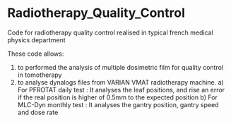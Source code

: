 # Radiotherapy_Quality_Control
Code for radiotherapy quality control realised in typical french medical physics department

These code allows:
1) to performed the analysis of multiple dosimetric film for quality control in tomotherapy
2) to analyse dynalogs files from VARIAN VMAT radiotherapy machine. 
  a) For PFROTAT daily test : It analyses the leaf positions, and rise an error if the real position is higher of 0.5mm to the expected position
  b) For MLC-Dyn monthly test : It analyses the gantry position, gantry speed and dose rate

